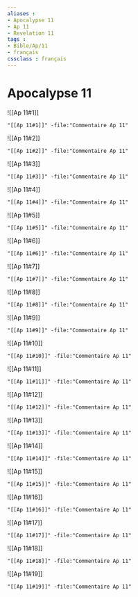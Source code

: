 ```yaml
---
aliases : 
- Apocalypse 11
- Ap 11
- Revelation 11
tags : 
- Bible/Ap/11
- français
cssclass : français
---
```


# Apocalypse 11

![[Ap 11#1]]

```query
"[[Ap 11#1]]" -file:"Commentaire Ap 11"
```

![[Ap 11#2]]

```query
"[[Ap 11#2]]" -file:"Commentaire Ap 11"
```

![[Ap 11#3]]

```query
"[[Ap 11#3]]" -file:"Commentaire Ap 11"
```

![[Ap 11#4]]

```query
"[[Ap 11#4]]" -file:"Commentaire Ap 11"
```

![[Ap 11#5]]

```query
"[[Ap 11#5]]" -file:"Commentaire Ap 11"
```

![[Ap 11#6]]

```query
"[[Ap 11#6]]" -file:"Commentaire Ap 11"
```

![[Ap 11#7]]

```query
"[[Ap 11#7]]" -file:"Commentaire Ap 11"
```

![[Ap 11#8]]

```query
"[[Ap 11#8]]" -file:"Commentaire Ap 11"
```

![[Ap 11#9]]

```query
"[[Ap 11#9]]" -file:"Commentaire Ap 11"
```

![[Ap 11#10]]

```query
"[[Ap 11#10]]" -file:"Commentaire Ap 11"
```

![[Ap 11#11]]

```query
"[[Ap 11#11]]" -file:"Commentaire Ap 11"
```

![[Ap 11#12]]

```query
"[[Ap 11#12]]" -file:"Commentaire Ap 11"
```

![[Ap 11#13]]

```query
"[[Ap 11#13]]" -file:"Commentaire Ap 11"
```

![[Ap 11#14]]

```query
"[[Ap 11#14]]" -file:"Commentaire Ap 11"
```

![[Ap 11#15]]

```query
"[[Ap 11#15]]" -file:"Commentaire Ap 11"
```

![[Ap 11#16]]

```query
"[[Ap 11#16]]" -file:"Commentaire Ap 11"
```

![[Ap 11#17]]

```query
"[[Ap 11#17]]" -file:"Commentaire Ap 11"
```

![[Ap 11#18]]

```query
"[[Ap 11#18]]" -file:"Commentaire Ap 11"
```

![[Ap 11#19]]

```query
"[[Ap 11#19]]" -file:"Commentaire Ap 11"
```


